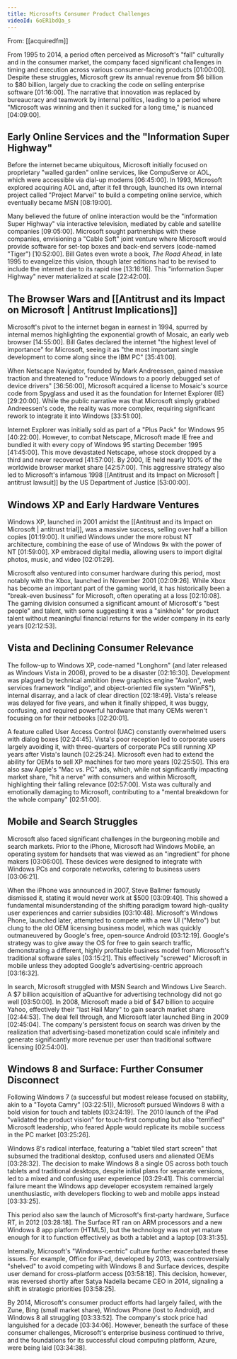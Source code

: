 ```yaml
---
title: Microsofts Consumer Product Challenges
videoId: 6oER1bdQa_s
---
```


From: [[acquiredfm]] <br/> 

From 1995 to 2014, a period often perceived as Microsoft's "fall" culturally and in the consumer market, the company faced significant challenges in timing and execution across various consumer-facing products <a class="yt-timestamp" data-t="01:00:00">[01:00:00]</a>. Despite these struggles, Microsoft grew its annual revenue from $6 billion to $80 billion, largely due to cracking the code on selling enterprise software <a class="yt-timestamp" data-t="01:16:00">[01:16:00]</a>. The narrative that innovation was replaced by bureaucracy and teamwork by internal politics, leading to a period where "Microsoft was winning and then it sucked for a long time," is nuanced <a class="yt-timestamp" data-t="04:09:00">[04:09:00]</a>.

## Early Online Services and the "Information Super Highway"

Before the internet became ubiquitous, Microsoft initially focused on proprietary "walled garden" online services, like CompuServe or AOL, which were accessible via dial-up modems <a class="yt-timestamp" data-t="06:45:00">[06:45:00]</a>. In 1993, Microsoft explored acquiring AOL and, after it fell through, launched its own internal project called "Project Marvel" to build a competing online service, which eventually became MSN <a class="yt-timestamp" data-t="08:19:00">[08:19:00]</a>.

Many believed the future of online interaction would be the "information Super Highway" via interactive television, mediated by cable and satellite companies <a class="yt-timestamp" data-t="09:05:00">[09:05:00]</a>. Microsoft sought partnerships with these companies, envisioning a "Cable Soft" joint venture where Microsoft would provide software for set-top boxes and back-end servers (code-named "Tiger") <a class="yt-timestamp" data-t="10:52:00">[10:52:00]</a>. Bill Gates even wrote a book, *The Road Ahead*, in late 1995 to evangelize this vision, though later editions had to be revised to include the internet due to its rapid rise <a class="yt-timestamp" data-t="13:16:00">[13:16:16]</a>. This "information Super Highway" never materialized at scale <a class="yt-timestamp" data-t="22:42:00">[22:42:00]</a>.

## The Browser Wars and [[Antitrust and its Impact on Microsoft | Antitrust Implications]]

Microsoft's pivot to the internet began in earnest in 1994, spurred by internal memos highlighting the exponential growth of Mosaic, an early web browser <a class="yt-timestamp" data-t="14:55:00">[14:55:00]</a>. Bill Gates declared the internet "the highest level of importance" for Microsoft, seeing it as "the most important single development to come along since the IBM PC" <a class="yt-timestamp" data-t="35:41:00">[35:41:00]</a>.

When Netscape Navigator, founded by Mark Andreessen, gained massive traction and threatened to "reduce Windows to a poorly debugged set of device drivers" <a class="yt-timestamp" data-t="36:56:00">[36:56:00]</a>, Microsoft acquired a license to Mosaic's source code from Spyglass and used it as the foundation for Internet Explorer (IE) <a class="yt-timestamp" data-t="29:20:00">[29:20:00]</a>. While the public narrative was that Microsoft simply grabbed Andreessen's code, the reality was more complex, requiring significant rework to integrate it into Windows <a class="yt-timestamp" data-t="33:51:00">[33:51:00]</a>.

Internet Explorer was initially sold as part of a "Plus Pack" for Windows 95 <a class="yt-timestamp" data-t="40:22:00">[40:22:00]</a>. However, to combat Netscape, Microsoft made IE free and bundled it with every copy of Windows 95 starting December 1995 <a class="yt-timestamp" data-t="41:45:00">[41:45:00]</a>. This move devastated Netscape, whose stock dropped by a third and never recovered <a class="yt-timestamp" data-t="41:57:00">[41:57:00]</a>. By 2000, IE held nearly 100% of the worldwide browser market share <a class="yt-timestamp" data-t="42:57:00">[42:57:00]</a>. This aggressive strategy also led to Microsoft's infamous 1998 [[Antitrust and its Impact on Microsoft | antitrust lawsuit]] by the US Department of Justice <a class="yt-timestamp" data-t="53:00:00">[53:00:00]</a>.

## Windows XP and Early Hardware Ventures

Windows XP, launched in 2001 amidst the [[Antitrust and its Impact on Microsoft | antitrust trial]], was a massive success, selling over half a billion copies <a class="yt-timestamp" data-t="01:19:00">[01:19:00]</a>. It unified Windows under the more robust NT architecture, combining the ease of use of Windows 9x with the power of NT <a class="yt-timestamp" data-t="01:59:00">[01:59:00]</a>. XP embraced digital media, allowing users to import digital photos, music, and video <a class="yt-timestamp" data-t="02:01:29">[02:01:29]</a>.

Microsoft also ventured into consumer hardware during this period, most notably with the Xbox, launched in November 2001 <a class="yt-timestamp" data-t="02:09:26">[02:09:26]</a>. While Xbox has become an important part of the gaming world, it has historically been a "break-even business" for Microsoft, often operating at a loss <a class="yt-timestamp" data-t="02:10:08">[02:10:08]</a>. The gaming division consumed a significant amount of Microsoft's "best people" and talent, with some suggesting it was a "sinkhole" for product talent without meaningful financial returns for the wider company in its early years <a class="yt-timestamp" data-t="02:12:53">[02:12:53]</a>.

## Vista and Declining Consumer Relevance

The follow-up to Windows XP, code-named "Longhorn" (and later released as Windows Vista in 2006), proved to be a disaster <a class="yt-timestamp" data-t="02:16:30">[02:16:30]</a>. Development was plagued by technical ambition (new graphics engine "Avalon", web services framework "Indigo", and object-oriented file system "WinFS"), internal disarray, and a lack of clear direction <a class="yt-timestamp" data-t="02:18:49">[02:18:49]</a>. Vista's release was delayed for five years, and when it finally shipped, it was buggy, confusing, and required powerful hardware that many OEMs weren't focusing on for their netbooks <a class="yt-timestamp" data-t="02:20:01">[02:20:01]</a>.

A feature called User Access Control (UAC) constantly overwhelmed users with dialog boxes <a class="yt-timestamp" data-t="02:24:45">[02:24:45]</a>. Vista's poor reception led to corporate users largely avoiding it, with three-quarters of corporate PCs still running XP years after Vista's launch <a class="yt-timestamp" data-t="02:25:24">[02:25:24]</a>. Microsoft even had to extend the ability for OEMs to sell XP machines for two more years <a class="yt-timestamp" data-t="02:25:50">[02:25:50]</a>. This era also saw Apple's "Mac vs. PC" ads, which, while not significantly impacting market share, "hit a nerve" with consumers and within Microsoft, highlighting their falling relevance <a class="yt-timestamp" data-t="02:57:00">[02:57:00]</a>. Vista was culturally and emotionally damaging to Microsoft, contributing to a "mental breakdown for the whole company" <a class="yt-timestamp" data-t="02:51:00">[02:51:00]</a>.

## Mobile and Search Struggles

Microsoft also faced significant challenges in the burgeoning mobile and search markets. Prior to the iPhone, Microsoft had Windows Mobile, an operating system for handsets that was viewed as an "ingredient" for phone makers <a class="yt-timestamp" data-t="03:06:00">[03:06:00]</a>. These devices were designed to integrate with Windows PCs and corporate networks, catering to business users <a class="yt-timestamp" data-t="03:06:21">[03:06:21]</a>.

When the iPhone was announced in 2007, Steve Ballmer famously dismissed it, stating it would never work at $500 <a class="yt-timestamp" data-t="03:09:40">[03:09:40]</a>. This showed a fundamental misunderstanding of the shifting paradigm toward high-quality user experiences and carrier subsidies <a class="yt-timestamp" data-t="03:10:48">[03:10:48]</a>. Microsoft's Windows Phone, launched later, attempted to compete with a new UI ("Metro") but clung to the old OEM licensing business model, which was quickly outmaneuvered by Google's free, open-source Android <a class="yt-timestamp" data-t="03:12:19">[03:12:19]</a>. Google's strategy was to give away the OS for free to gain search traffic, demonstrating a different, highly profitable business model from Microsoft's traditional software sales <a class="yt-timestamp" data-t="03:15:21">[03:15:21]</a>. This effectively "screwed" Microsoft in mobile unless they adopted Google's advertising-centric approach <a class="yt-timestamp" data-t="03:16:32">[03:16:32]</a>.

In search, Microsoft struggled with MSN Search and Windows Live Search. A $7 billion acquisition of aQuantive for advertising technology did not go well <a class="yt-timestamp" data-t="03:50:00">[03:50:00]</a>. In 2008, Microsoft made a bid of $47 billion to acquire Yahoo, effectively their "last Hail Mary" to gain search market share <a class="yt-timestamp" data-t="02:44:53">[02:44:53]</a>. The deal fell through, and Microsoft later launched Bing in 2009 <a class="yt-timestamp" data-t="02:45:04">[02:45:04]</a>. The company's persistent focus on search was driven by the realization that advertising-based monetization could scale infinitely and generate significantly more revenue per user than traditional software licensing <a class="yt-timestamp" data-t="02:54:00">[02:54:00]</a>.

## Windows 8 and Surface: Further Consumer Disconnect

Following Windows 7 (a successful but modest release focused on stability, akin to a "Toyota Camry" <a class="yt-timestamp" data-t="03:22:51">[03:22:51]</a>), Microsoft pursued Windows 8 with a bold vision for touch and tablets <a class="yt-timestamp" data-t="03:24:19">[03:24:19]</a>. The 2010 launch of the iPad "validated the product vision" for touch-first computing but also "terrified" Microsoft leadership, who feared Apple would replicate its mobile success in the PC market <a class="yt-timestamp" data-t="03:25:26">[03:25:26]</a>.

Windows 8's radical interface, featuring a "tablet tiled start screen" that subsumed the traditional desktop, confused users and alienated OEMs <a class="yt-timestamp" data-t="03:28:32">[03:28:32]</a>. The decision to make Windows 8 a single OS across both touch tablets and traditional desktops, despite initial plans for separate versions, led to a mixed and confusing user experience <a class="yt-timestamp" data-t="03:29:41">[03:29:41]</a>. This commercial failure meant the Windows app developer ecosystem remained largely unenthusiastic, with developers flocking to web and mobile apps instead <a class="yt-timestamp" data-t="03:33:25">[03:33:25]</a>.

This period also saw the launch of Microsoft's first-party hardware, Surface RT, in 2012 <a class="yt-timestamp" data-t="03:28:18">[03:28:18]</a>. The Surface RT ran on ARM processors and a new Windows 8 app platform (HTML5), but the technology was not yet mature enough for it to function effectively as both a tablet and a laptop <a class="yt-timestamp" data-t="03:31:35">[03:31:35]</a>.

Internally, Microsoft's "Windows-centric" culture further exacerbated these issues. For example, Office for iPad, developed by 2013, was controversially "shelved" to avoid competing with Windows 8 and Surface devices, despite user demand for cross-platform access <a class="yt-timestamp" data-t="03:58:18">[03:58:18]</a>. This decision, however, was reversed shortly after Satya Nadella became CEO in 2014, signaling a shift in strategic priorities <a class="yt-timestamp" data-t="03:58:25">[03:58:25]</a>.

By 2014, Microsoft's consumer product efforts had largely failed, with the Zune, Bing (small market share), Windows Phone (lost to Android), and Windows 8 all struggling <a class="yt-timestamp" data-t="03:33:52">[03:33:52]</a>. The company's stock price had languished for a decade <a class="yt-timestamp" data-t="03:34:06">[03:34:06]</a>. However, beneath the surface of these consumer challenges, Microsoft's enterprise business continued to thrive, and the foundations for its successful cloud computing platform, Azure, were being laid <a class="yt-timestamp" data-t="03:34:38">[03:34:38]</a>.
